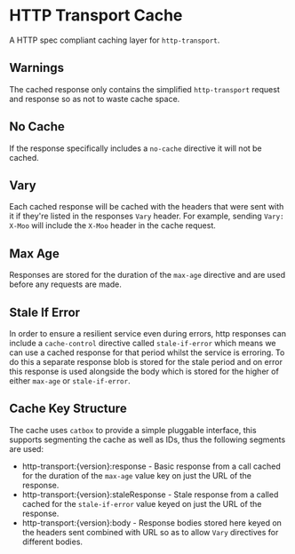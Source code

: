 # HTTP Transport Cache

A HTTP spec compliant caching layer for `http-transport`.

## Warnings

The cached response only contains the simplified `http-transport` request and response so as not to waste cache space.

## No Cache

If the response specifically includes a `no-cache` directive it will not be cached.

## Vary

Each cached response will be cached with the headers that were sent with it if they're listed in the responses `Vary` header. For example, sending `Vary: X-Moo` will include the `X-Moo` header in the cache request.

## Max Age

Responses are stored for the duration of the `max-age` directive and are used before any requests are made.

## Stale If Error

In order to ensure a resilient service even during errors, http responses can include a `cache-control` directive called `stale-if-error` which means we can use a cached response for that period whilst the service is erroring. To do this a separate response blob is stored for the stale period and on error this response is used alongside the body which is stored for the higher of either `max-age` or `stale-if-error`.

## Cache Key Structure

The cache uses `catbox` to provide a simple pluggable interface, this supports segmenting the cache as well as IDs, thus the following segments are used:

* http-transport:{version}:response - Basic response from a call cached for the duration of the `max-age` value key on just the URL of the response.
* http-transport:{version}:staleResponse - Stale response from a called cached for the `stale-if-error` value keyed on just the URL of the response.
* http-transport:{version}:body - Response bodies stored here keyed on the headers sent combined with URL so as to allow `Vary` directives for different bodies.